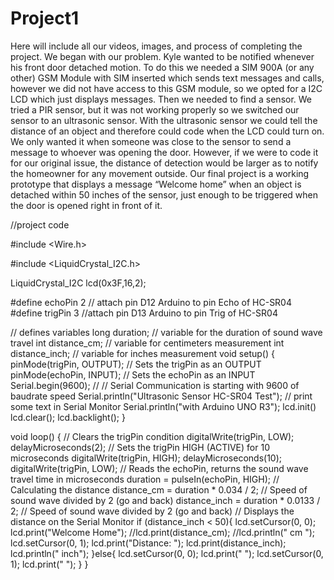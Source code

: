 # Project1
Here will include all our videos, images, and process of completing the project. We began with our problem. Kyle wanted to be notified whenever his front door detached motion. To do this we needed a SIM 900A (or any other) GSM Module with SIM inserted which sends text messages and calls, however we did not have access to this GSM module, so we opted for a I2C LCD which just displays messages. Then we needed to find a sensor. We tried a PIR sensor, but it was not working properly so we switched our sensor to an ultrasonic sensor. With the ultrasonic sensor we could tell the distance of an object and therefore could code when the LCD could turn on. We only wanted it when someone was close to the sensor to send a message to whoever was opening the door. However, if we were to code it for our original issue, the distance of detection would be larger as to notify the homeowner for any movement outside. Our final project is a working prototype that displays a message “Welcome home” when an object is detached within 50 inches of the sensor, just enough to be triggered when the door is opened right in front of it.

//project code

#include <Wire.h>

#include <LiquidCrystal_I2C.h>

LiquidCrystal_I2C lcd(0x3F,16,2);

#define echoPin 2 // attach pin D12 Arduino to pin Echo of HC-SR04
#define trigPin 3 //attach pin D13 Arduino to pin Trig of HC-SR04

// defines variables
long duration; // variable for the duration of sound wave travel
int distance_cm; // variable for centimeters measurement
int distance_inch; // variable for inches measurement
void setup() {
  pinMode(trigPin, OUTPUT); // Sets the trigPin as an OUTPUT
  pinMode(echoPin, INPUT); // Sets the echoPin as an INPUT
  Serial.begin(9600); // // Serial Communication is starting with 9600 of baudrate speed
  Serial.println("Ultrasonic Sensor HC-SR04 Test"); // print some text in Serial Monitor
  Serial.println("with Arduino UNO R3");
  lcd.init()
  lcd.clear();
  lcd.backlight();
}

void loop() {
  // Clears the trigPin condition
  digitalWrite(trigPin, LOW);
  delayMicroseconds(2);
  // Sets the trigPin HIGH (ACTIVE) for 10 microseconds
  digitalWrite(trigPin, HIGH);
  delayMicroseconds(10);
  digitalWrite(trigPin, LOW);
  // Reads the echoPin, returns the sound wave travel time in microseconds
  duration = pulseIn(echoPin, HIGH);
  // Calculating the distance
  distance_cm = duration * 0.034 / 2; // Speed of sound wave divided by 2 (go and back)
  distance_inch = duration * 0.0133 / 2; // Speed of sound wave divided by 2 (go and back)
  // Displays the distance on the Serial Monitor
  if (distance_inch < 50){
    lcd.setCursor(0, 0);
    lcd.print("Welcome Home");
    //lcd.print(distance_cm);
    //lcd.println(" cm  ");
    lcd.setCursor(0, 1);
    lcd.print("Distance: ");
    lcd.print(distance_inch);
    lcd.println(" inch");
  }else{
    lcd.setCursor(0, 0);
    lcd.print("                ");
    lcd.setCursor(0, 1);
    lcd.print("                ");
  }
}







